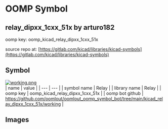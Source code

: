 # OOMP Symbol  
## relay_dipxx_1cxx_51x  by arturo182  
  
oomp key: oomp_kicad_relay_dipxx_1cxx_51x  
  
source repo at: [https://gitlab.com/kicad/libraries/kicad-symbols](https://gitlab.com/kicad/libraries/kicad-symbols)  
## Symbol  
  
[![working.png](working_600.png)](working.png)  
| name | value | 
| --- | --- | 
| symbol name | Relay | 
| library name | Relay | 
| oomp key | oomp_kicad_relay_dipxx_1cxx_51x | 
| oomp bot github | https://github.com/oomlout/oomlout_oomp_symbol_bot/tree/main/kicad_relay_dipxx_1cxx_51x/working | 
## Images  
